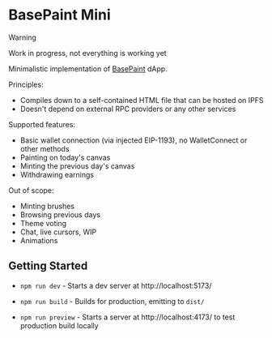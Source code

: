 # BasePaint Mini

> [!WARNING]
> Work in progress, not everything is working yet

Minimalistic implementation of [BasePaint](https://basepaint.xyz/) dApp.

Principles:

- Compiles down to a self-contained HTML file that can be hosted on IPFS
- Doesn't depend on external RPC providers or any other services

Supported features:

- Basic wallet connection (via injected EIP-1193), no WalletConnect or other methods
- Painting on today's canvas
- Minting the previous day's canvas
- Withdrawing earnings

Out of scope:

- Minting brushes
- Browsing previous days
- Theme voting
- Chat, live cursors, WIP
- Animations

## Getting Started

- `npm run dev` - Starts a dev server at http://localhost:5173/

- `npm run build` - Builds for production, emitting to `dist/`

- `npm run preview` - Starts a server at http://localhost:4173/ to test production build locally
